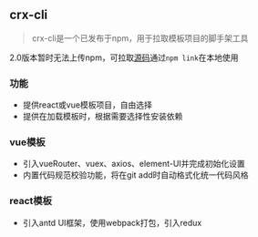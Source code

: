 ##  crx-cli

> crx-cli是一个已发布于npm，用于拉取模板项目的脚手架工具

2.0版本暂时无法上传npm，可拉取[源码](https://github.com/Jiuto/crx-cli.git)通过`npm link`在本地使用

###  功能
* 提供react或vue模板项目，自由选择
* 提供在加载模板时，根据需要选择性安装依赖

###  vue模板
* 引入vueRouter、vuex、axios、element-UI并完成初始化设置
* 内置代码规范校验功能，将在git add时自动格式化统一代码风格

### react模板
* 引入antd UI框架，使用webpack打包，引入redux
